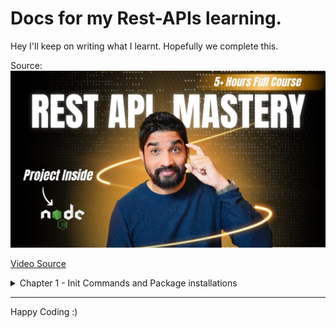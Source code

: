 # Docs for my Rest-APIs learning.

Hey I'll keep on writing what I learnt. Hopefully we complete this.

Source:
![Mastering API's](/assets//6SJQ5eOChrA-HD.jpg)

[Video Source](https://youtu.be/6SJQ5eOChrA?si=cTWmTViO7D69VJK5)

<details>

<summary>
Chapter 1 - Init Commands and Package installations
</summary>

## Step 1: Init a package.json

```bash
npm init
```

## Step 2: Complete all the GitHub Stiff

```bash
Get a new repo & just copy paste the commands
```

## Step 3: Adding TS Support with Nodemon

```bash
npm install -D typescript ts-node nodemon @types/node
```

## Step 4 : Make a .gitignore file & add files as needed.

```bash
node_modules
```

## Step 5: Initing TSC File for TypeScript

```bash
npx tsc --init
```

## Step 6: Setup ESLint

```bash
npm init @eslint/config@latest
```

## Step 7: Setup Express

Create a server & app. Run the server & then create routes in the app section

```bash
npm i express
npm i -D @types/express
```

## Step 8: DotEnv Setup

Create a config file to map the process.env.{value} & make it readonly & export it.

Then install dotenv packages & use it in the server side.

```bash
npm i dotenv
npm i -D @types/dotenv
```

</details>

---

Happy Coding :)
